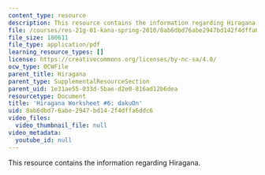 ```yaml
---
content_type: resource
description: This resource contains the information regarding Hiragana.
file: /courses/res-21g-01-kana-spring-2010/8ab6dbd76abe2947bd142f4dffa6ddc6_MITRES_21G_01S10_h6.pdf
file_size: 180611
file_type: application/pdf
learning_resource_types: []
license: https://creativecommons.org/licenses/by-nc-sa/4.0/
ocw_type: OCWFile
parent_title: Hiragana
parent_type: SupplementalResourceSection
parent_uid: 1e31ae55-033d-5bae-d2e0-816ad12b6dea
resourcetype: Document
title: 'Hiragana Worksheet #6: dakuOn'
uid: 8ab6dbd7-6abe-2947-bd14-2f4dffa6ddc6
video_files:
  video_thumbnail_file: null
video_metadata:
  youtube_id: null
---
```

This resource contains the information regarding Hiragana.
